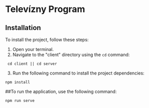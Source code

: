 # Televízny Program

## Installation

To install the project, follow these steps:

1. Open your terminal.
2. Navigate to the "client" directory using the `cd` command:
```console
 cd client || cd server
```
3. Run the following command to install the project dependencies:
 ```console
npm install
```
##To run the application, use the following command:
```console
npm run serve 
```


